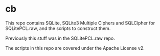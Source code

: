 # cb

This repo contains SQLite, SQLite3 Multiple Ciphers and SQLCipher for SQLitePCL.raw, and the scripts to construct them.  

Previously this stuff was in the SQLitePCL.raw repo.

The scripts in this repo are covered under the Apache License v2.
